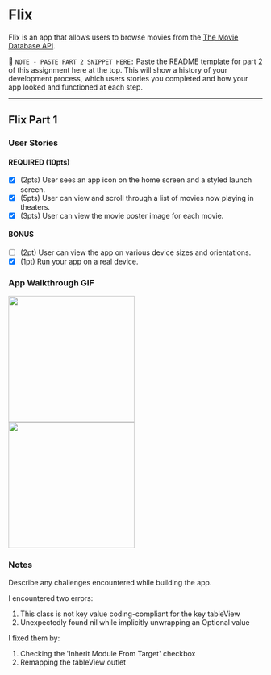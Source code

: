 # Flix

Flix is an app that allows users to browse movies from the [The Movie Database API](http://docs.themoviedb.apiary.io/#).

📝 `NOTE - PASTE PART 2 SNIPPET HERE:` Paste the README template for part 2 of this assignment here at the top. This will show a history of your development process, which users stories you completed and how your app looked and functioned at each step.

---

## Flix Part 1

### User Stories

#### REQUIRED (10pts)
- [x] (2pts) User sees an app icon on the home screen and a styled launch screen.
- [x] (5pts) User can view and scroll through a list of movies now playing in theaters.
- [x] (3pts) User can view the movie poster image for each movie.

#### BONUS
- [ ] (2pt) User can view the app on various device sizes and orientations.
- [x] (1pt) Run your app on a real device.

### App Walkthrough GIF

<img src="https://i.imgur.com/NgNMAow.gif" width=250><br>
<img src="https://i.imgur.com/UWwdkUO.gif" width=250><br>

### Notes
Describe any challenges encountered while building the app.

I encountered two errors:
1. This class is not key value coding-compliant for the key tableView
2. Unexpectedly found nil while implicitly unwrapping an Optional value

I fixed them by:
1. Checking the 'Inherit Module From Target' checkbox
2. Remapping the tableView outlet
